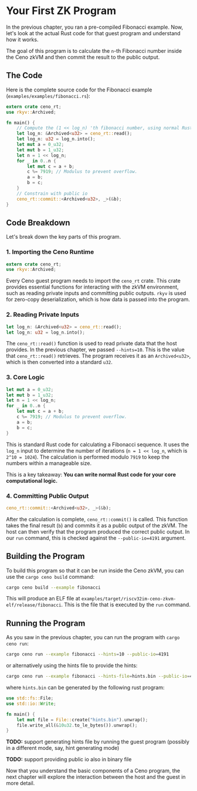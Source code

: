 # Your First ZK Program

In the previous chapter, you ran a pre-compiled Fibonacci example. Now, let's look at the actual Rust code for that guest program and understand how it works.

The goal of this program is to calculate the `n`-th Fibonacci number inside the Ceno zkVM and then commit the result to the public output.

## The Code

Here is the complete source code for the Fibonacci example (`examples/examples/fibonacci.rs`):

```rust
extern crate ceno_rt;
use rkyv::Archived;

fn main() {
    // Compute the (1 << log_n) 'th fibonacci number, using normal Rust code.
    let log_n: &Archived<u32> = ceno_rt::read();
    let log_n: u32 = log_n.into();
    let mut a = 0_u32;
    let mut b = 1_u32;
    let n = 1 << log_n;
    for _ in 0..n {
        let mut c = a + b;
        c %= 7919; // Modulus to prevent overflow.
        a = b;
        b = c;
    }
    // Constrain with public io
    ceno_rt::commit::<Archived<u32>, _>(&b);
}
```

## Code Breakdown

Let's break down the key parts of this program.

### 1. Importing the Ceno Runtime

```rust
extern crate ceno_rt;
use rkyv::Archived;
```

Every Ceno guest program needs to import the `ceno_rt` crate. This crate provides essential functions for interacting with the zkVM environment, such as reading private inputs and committing public outputs. `rkyv` is used for zero-copy deserialization, which is how data is passed into the program.

### 2. Reading Private Inputs

```rust
let log_n: &Archived<u32> = ceno_rt::read();
let log_n: u32 = log_n.into();
```

The `ceno_rt::read()` function is used to read private data that the host provides. In the previous chapter, we passed `--hints=10`. This is the value that `ceno_rt::read()` retrieves. The program receives it as an `Archived<u32>`, which is then converted into a standard `u32`.

### 3. Core Logic

```rust
let mut a = 0_u32;
let mut b = 1_u32;
let n = 1 << log_n;
for _ in 0..n {
    let mut c = a + b;
    c %= 7919; // Modulus to prevent overflow.
    a = b;
    b = c;
}
```

This is standard Rust code for calculating a Fibonacci sequence. It uses the `log_n` input to determine the number of iterations (`n = 1 << log_n`, which is `2^10 = 1024`). The calculation is performed modulo `7919` to keep the numbers within a manageable size.

This is a key takeaway: **You can write normal Rust code for your core computational logic.**

### 4. Committing Public Output

```rust
ceno_rt::commit::<Archived<u32>, _>(&b);
```

After the calculation is complete, `ceno_rt::commit()` is called. This function takes the final result (`b`) and commits it as a public output of the zkVM. The host can then verify that the program produced the correct public output. In our `run` command, this is checked against the `--public-io=4191` argument.

## Building the Program

To build this program so that it can be run inside the Ceno zkVM, you can use the `cargo ceno build` command:

```sh
cargo ceno build --example fibonacci
```

This will produce an ELF file at `examples/target/riscv32im-ceno-zkvm-elf/release/fibonacci`. This is the file that is executed by the `run` command.

## Running the Program

As you saw in the previous chapter, you can run the program with `cargo ceno run`:

```sh
cargo ceno run --example fibonacci --hints=10 --public-io=4191
```

or alternatively using the hints file to provide the hints:

```sh
cargo ceno run --example fibonacci --hints-file=hints.bin --public-io=4191
```

where `hints.bin` can be generated by the following rust program:

```rust
use std::fs::File;
use std::io::Write;

fn main() {
    let mut file = File::create("hints.bin").unwrap();
    file.write_all(&10u32.to_le_bytes()).unwrap();
}
```

**TODO:** support generating hints file by running the guest program (possibly in a different mode, say, hint generating mode)

**TODO:** support providing public io also in binary file

Now that you understand the basic components of a Ceno program, the next chapter will explore the interaction between the host and the guest in more detail.
